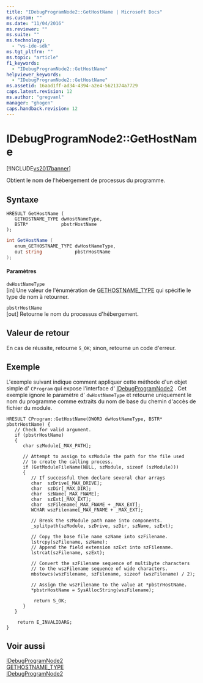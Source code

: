 ```yaml
---
title: "IDebugProgramNode2::GetHostName | Microsoft Docs"
ms.custom: ""
ms.date: "11/04/2016"
ms.reviewer: ""
ms.suite: ""
ms.technology: 
  - "vs-ide-sdk"
ms.tgt_pltfrm: ""
ms.topic: "article"
f1_keywords: 
  - "IDebugProgramNode2::GetHostName"
helpviewer_keywords: 
  - "IDebugProgramNode2::GetHostName"
ms.assetid: 16aad1ff-ad34-4394-a2e4-5621374a7729
caps.latest.revision: 12
ms.author: "gregvanl"
manager: "ghogen"
caps.handback.revision: 12
---
```

# IDebugProgramNode2::GetHostName
[!INCLUDE[vs2017banner](../../../code-quality/includes/vs2017banner.md)]

Obtient le nom de l'hébergement de processus du programme.  
  
## Syntaxe  
  
```cpp#  
HRESULT GetHostName (   
   GETHOSTNAME_TYPE dwHostNameType,  
   BSTR*            pbstrHostName  
);  
```  
  
```c#  
int GetHostName (   
   enum_GETHOSTNAME_TYPE dwHostNameType,  
   out string            pbstrHostName  
);  
```  
  
#### Paramètres  
 `dwHostNameType`  
 \[in\]  Une valeur de l'énumération de [GETHOSTNAME\_TYPE](../../../extensibility/debugger/reference/gethostname-type.md) qui spécifie le type de nom à retourner.  
  
 `pbstrHostName`  
 \[out\]  Retourne le nom du processus d'hébergement.  
  
## Valeur de retour  
 En cas de réussite, retourne `S_OK`; sinon, retourne un code d'erreur.  
  
## Exemple  
 L'exemple suivant indique comment appliquer cette méthode d'un objet simple d' `CProgram` qui expose l'interface d' [IDebugProgramNode2](../../../extensibility/debugger/reference/idebugprogramnode2.md) .  Cet exemple ignore le paramètre d' `dwHostNameType` et retourne uniquement le nom du programme comme extraits du nom de base du chemin d'accès de fichier du module.  
  
```cpp#  
HRESULT CProgram::GetHostName(DWORD dwHostNameType, BSTR* pbstrHostName) {    
   // Check for valid argument.    
   if (pbstrHostName)    
   {    
      char szModule[_MAX_PATH];    
  
      // Attempt to assign to szModule the path for the file used  
      // to create the calling process.    
      if (GetModuleFileName(NULL, szModule, sizeof (szModule)))    
      {    
         // If successful then declare several char arrays    
         char  szDrive[_MAX_DRIVE];    
         char  szDir[_MAX_DIR];    
         char  szName[_MAX_FNAME];    
         char  szExt[_MAX_EXT];    
         char  szFilename[_MAX_FNAME + _MAX_EXT];    
         WCHAR wszFilename[_MAX_FNAME + _MAX_EXT];    
  
         // Break the szModule path name into components.    
         _splitpath(szModule, szDrive, szDir, szName, szExt);    
  
         // Copy the base file name szName into szFilename.    
         lstrcpy(szFilename, szName);    
         // Append the field extension szExt into szFilename.    
         lstrcat(szFilename, szExt);    
  
         // Convert the szFilename sequence of multibyte characters    
         // to the wszFilename sequence of wide characters.    
         mbstowcs(wszFilename, szFilename, sizeof (wszFilename) / 2);    
  
         // Assign the wszFilename to the value at *pbstrHostName.    
         *pbstrHostName = SysAllocString(wszFilename);    
  
          return S_OK;    
      }    
   }    
  
    return E_INVALIDARG;    
}    
```  
  
## Voir aussi  
 [IDebugProgramNode2](../../../extensibility/debugger/reference/idebugprogramnode2.md)   
 [GETHOSTNAME\_TYPE](../../../extensibility/debugger/reference/gethostname-type.md)   
 [IDebugProgramNode2](../../../extensibility/debugger/reference/idebugprogramnode2.md)